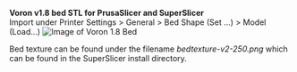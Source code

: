 <b>Voron v1.8 bed STL for PrusaSlicer and SuperSlicer</b>
<br>
Import under Printer Settings > General > Bed Shape (Set ...) > Model (Load...)
![Image of Voron 1.8 Bed](https://github.com/koonweee/VoronUsers/blob/master/slicer_configurations/SuperSlicer/koonweee/beds/V1.8_SS_Bed.png)

Bed texture can be found under the filename <i>bedtexture-v2-250.png</i> which can be found in the SuperSlicer install directory.
